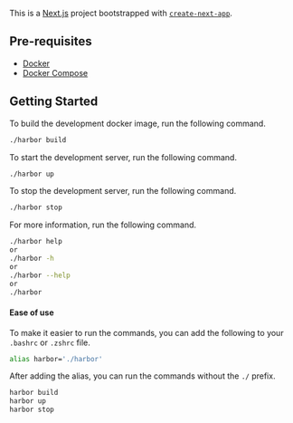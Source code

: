 This is a [Next.js](https://nextjs.org/) project bootstrapped with [`create-next-app`](https://github.com/vercel/next.js/tree/canary/packages/create-next-app).

## Pre-requisites
- [Docker](https://www.docker.com/products/docker-desktop/)
- [Docker Compose](https://docs.docker.com/compose/install/)

## Getting Started
To build the development docker image, run the following command.
```bash
./harbor build
```

To start the development server, run the following command.
```bash
./harbor up
```

To stop the development server, run the following command.
```bash
./harbor stop
```

For more information, run the following command.
```bash
./harbor help
or
./harbor -h
or
./harbor --help
or
./harbor
```

#### Ease of use
To make it easier to run the commands, you can add the following to your `.bashrc` or `.zshrc` file.
```bash
alias harbor='./harbor'
```

After adding the alias, you can run the commands without the `./` prefix.
```bash
harbor build
harbor up
harbor stop
```